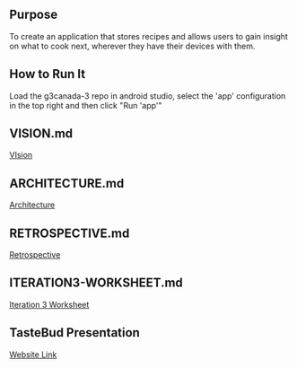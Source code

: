 ## Purpose
To create an application that stores recipes and allows users to gain insight on what to cook next, wherever they have their devices with them.
## How to Run It
Load the g3canada-3 repo in android studio, select the 'app' configuration in the top right and then click "Run 'app'"

## VISION.md
[VIsion](https://code.cs.umanitoba.ca/3350-summer2023/g3canada-3/-/blob/main/VISION.md)

## ARCHITECTURE.md
[Architecture](Architecture.md)

## RETROSPECTIVE.md
[Retrospective](https://code.cs.umanitoba.ca/3350-summer2023/g3canada-3/-/blob/main/RETROSPECTIVE.md)
 
## ITERATION3-WORKSHEET.md
[Iteration 3 Worksheet](https://code.cs.umanitoba.ca/3350-summer2023/g3canada-3/-/blob/main/ITERATION3-WORKSHEET.md)

## TasteBud Presentation
[Website Link](https://tastebudapp.arcinas.info/)
